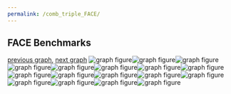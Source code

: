 ```yaml
---
permalink: /comb_triple_FACE/
---
```



## FACE Benchmarks

[previous graph](../comb_triple_F/), [next graph](../comb_triple_FLOYD/)
![graph figure](./images/triple/FACE/FACE-A_box.png)![graph figure](./images/triple/FACE/FACE-AVL_box.png)![graph figure](./images/triple/FACE/FACE-CYPHERD_box.png)![graph figure](./images/triple/FACE/FACE-EGG_box.png)![graph figure](./images/triple/FACE/FACE-F_box.png)![graph figure](./images/triple/FACE/FACE-FACE_box.png)![graph figure](./images/triple/FACE/FACE-FLOYD_box.png)![graph figure](./images/triple/FACE/FACE-H_box.png)![graph figure](./images/triple/FACE/FACE-JSOND_box.png)![graph figure](./images/triple/FACE/FACE-K_box.png)![graph figure](./images/triple/FACE/FACE-O_box.png)![graph figure](./images/triple/FACE/FACE-PDFD_box.png)![graph figure](./images/triple/FACE/FACE-RB_box.png)![graph figure](./images/triple/FACE/FACE-ROD_box.png)![graph figure](./images/triple/FACE/FACE-SMATRIX_box.png)![graph figure](./images/triple/FACE/FACE-SORTD_box.png)![graph figure](./images/triple/FACE/FACE-ZB_box.png)